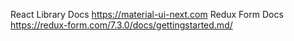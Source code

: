 React Library Docs https://material-ui-next.com
Redux Form Docs https://redux-form.com/7.3.0/docs/gettingstarted.md/